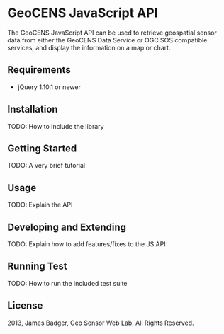 # GeoCENS JavaScript API

The GeoCENS JavaScript API can be used to retrieve geospatial sensor data from either the GeoCENS Data Service or OGC SOS compatible services, and display the information on a map or chart.

## Requirements

* jQuery 1.10.1 or newer

## Installation

TODO: How to include the library

## Getting Started

TODO: A very brief tutorial

## Usage

TODO: Explain the API

## Developing and Extending

TODO: Explain how to add features/fixes to the JS API

## Running Test

TODO: How to run the included test suite

## License

2013, James Badger, Geo Sensor Web Lab, All Rights Reserved.
